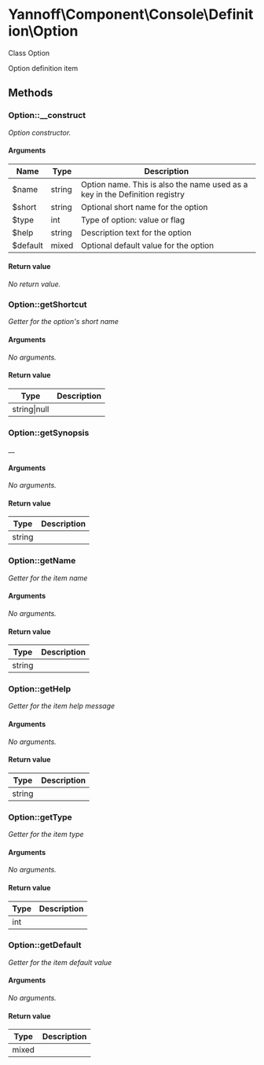 # Yannoff\Component\Console\Definition\Option

Class Option

Option definition item

## Methods

### Option::__construct

_Option constructor._

#### Arguments

Name|Type|Description
----|----|-----------
$name|string|Option name. This is also the name used as a key in the Definition registry
$short|string|Optional short name for the option
$type|int|Type of option: value or flag
$help|string|Description text for the option
$default|mixed|Optional default value for the option

#### Return value

_No return value._


### Option::getShortcut

_Getter for the option&#039;s short name_

#### Arguments

_No arguments._

#### Return value

Type|Description
----|-----------
string&#124;null|


### Option::getSynopsis

__

#### Arguments

_No arguments._

#### Return value

Type|Description
----|-----------
string|


### Option::getName

_Getter for the item name_

#### Arguments

_No arguments._

#### Return value

Type|Description
----|-----------
string|


### Option::getHelp

_Getter for the item help message_

#### Arguments

_No arguments._

#### Return value

Type|Description
----|-----------
string|


### Option::getType

_Getter for the item type_

#### Arguments

_No arguments._

#### Return value

Type|Description
----|-----------
int|


### Option::getDefault

_Getter for the item default value_

#### Arguments

_No arguments._

#### Return value

Type|Description
----|-----------
mixed|


